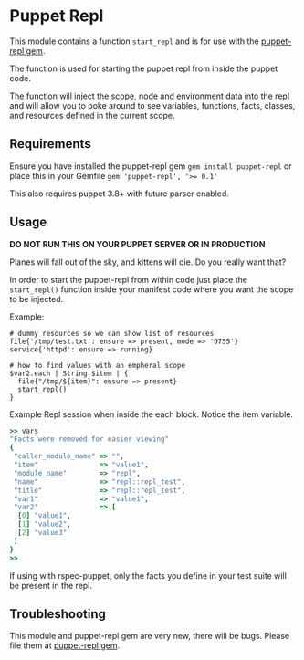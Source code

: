 # Puppet Repl
This module contains a function `start_repl` and is for use with the
[puppet-repl gem](https://github.com/nwops/puppet-repl).

The function is used for starting the puppet repl from inside the puppet code.

The function will inject the scope, node and environment data into the repl and will
allow you to poke around to see variables, functions, facts, classes, and resources defined in the current scope.

## Requirements
Ensure you have installed the puppet-repl gem `gem install puppet-repl`
or place this in your Gemfile `gem 'puppet-repl', '>= 0.1'`

This also requires puppet 3.8+ with future parser enabled.

## Usage
**DO NOT RUN THIS ON YOUR PUPPET SERVER OR IN PRODUCTION**

Planes will fall out of the sky, and kittens will die.  Do you really want that?

In order to start the puppet-repl from within code just place the `start_repl()`
function inside your manifest code where you want the scope to be injected.

Example:

```puppet
# dummy resources so we can show list of resources
file{'/tmp/test.txt': ensure => present, mode => '0755'}
service{'httpd': ensure => running}

# how to find values with an empheral scope
$var2.each | String $item | {
  file{"/tmp/${item}": ensure => present}
  start_repl()
}
```

Example Repl session when inside the each block.  Notice the item variable.
```ruby
>> vars
"Facts were removed for easier viewing"
{
 "caller_module_name" => "",
 "item"               => "value1",
 "module_name"        => "repl",
 "name"               => "repl::repl_test",
 "title"              => "repl::repl_test",
 "var1"               => "value1",
 "var2"               => [
  [0] "value1",
  [1] "value2",
  [2] "value3"
 ]
}
>>
```

If using with rspec-puppet, only the facts you define in your test suite will be present in the repl.

## Troubleshooting
This module and puppet-repl gem are very new, there will be bugs.  Please
file them at [puppet-repl gem](https://github.com/nwops/puppet-repl/issues).
